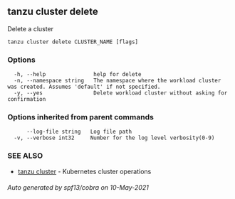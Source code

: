 ## tanzu cluster delete

Delete a cluster

```
tanzu cluster delete CLUSTER_NAME [flags]
```

### Options

```
  -h, --help               help for delete
  -n, --namespace string   The namespace where the workload cluster was created. Assumes 'default' if not specified.
  -y, --yes                Delete workload cluster without asking for confirmation
```

### Options inherited from parent commands

```
      --log-file string   Log file path
  -v, --verbose int32     Number for the log level verbosity(0-9)
```

### SEE ALSO

* [tanzu cluster](tanzu_cluster.md)	 - Kubernetes cluster operations

###### Auto generated by spf13/cobra on 10-May-2021

